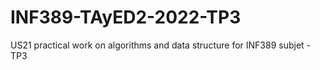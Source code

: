 # INF389-TAyED2-2022-TP3
US21 practical work on algorithms and data structure for INF389 subjet - TP3
